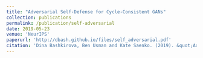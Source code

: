 ```yaml
---
title: "Adversarial Self-Defense for Cycle-Consistent GANs"
collection: publications
permalink: /publication/self-adversarial
date: 2019-05-23
venue: 'NeurIPS'
paperurl: 'http://dbash.github.io/files/self_adversarial.pdf'
citation: 'Dina Bashkirova, Ben Usman and Kate Saenko. (2019). &quot;Adversarial Self-Defense for Cycle-Consistent GANs.&quot;. '
---
```


